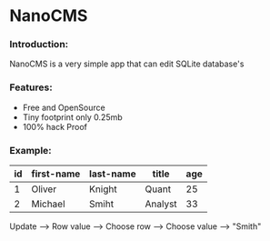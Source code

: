 # NanoCMS

### Introduction:
NanoCMS is a very simple app that can edit SQLite database's

### Features:
- Free and OpenSource
- Tiny footprint only 0.25mb
- 100% hack Proof

### Example:
id  | first-name | last-name | title | age
--- | ---------- | ----------| ----- | ---
1  | Oliver | Knight | Quant | 25
2  | Michael | Smiht | Analyst | 33

Update --> Row value --> Choose row --> Choose value --> "Smith"
